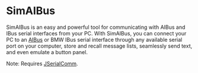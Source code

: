 # SimAIBus
SimAIBus is an easy and powerful tool for communicating with AIBus and IBus serial interfaces from your PC. With SimAIBus, you can connect your PC to an [AIBus](https://github.com/AidFTech/AIBus-Universal-Auto-Infotainment-System) or BMW IBus serial interface through any available serial port on your computer, store and recall message lists, seamlessly send text, and even emulate a button panel.

Note: Requires [JSerialComm](https://github.com/Fazecast/jSerialComm.git).
